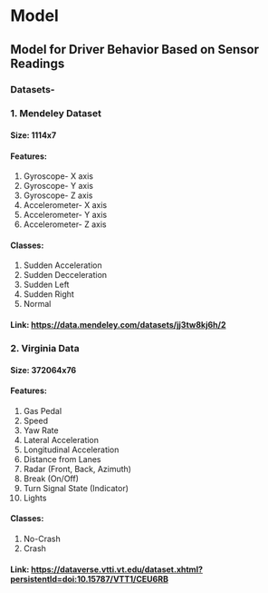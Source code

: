 # Model
## Model for Driver Behavior Based on Sensor Readings
### Datasets-</br>
### 1. Mendeley Dataset </br>
#### Size: 1114x7</br>
#### Features: </br>
  1. Gyroscope- X axis</br>
  2. Gyroscope- Y axis</br>
  3. Gyroscope- Z axis</br>
  4. Accelerometer- X axis</br>
  5. Accelerometer- Y axis</br>
  6. Accelerometer- Z axis</br>
#### Classes:</br>
  1. Sudden Acceleration</br>
  2. Sudden Decceleration</br>
  3. Sudden Left</br>
  4. Sudden Right</br>
  5. Normal</br>
#### Link: https://data.mendeley.com/datasets/jj3tw8kj6h/2 </br>

### 2. Virginia Data </br>
#### Size: 372064x76 </br>
#### Features: </br>
  1. Gas Pedal</br>
  2. Speed</br>
  3. Yaw Rate</br>
  4. Lateral Acceleration</br>
  5. Longitudinal Acceleration</br>
  6. Distance from Lanes</br>
  7. Radar (Front, Back, Azimuth)</br>
  8. Break (On/Off)</br>
  9. Turn Signal State (Indicator)</br>
  10. Lights</br>
#### Classes:</br>
  1. No-Crash</br>
  2. Crash</br>
#### Link: https://dataverse.vtti.vt.edu/dataset.xhtml?persistentId=doi:10.15787/VTT1/CEU6RB </br>

